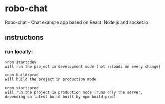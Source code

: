# robo-chat

Robo-chat - Chat example app based on React, Node.js and socket.io


## instructions

### run locally:
	>npm start:dev
	will run the project in development mode (hot reloads on every change)

	>npm build:prod
	will build the project in production mode

	>npm start:prod
	will run the project in production mode (runs only the server, depending on latest build built by npm build:prod)